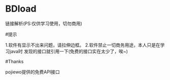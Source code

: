 # BDload
链接解析(PS:仅供学习使用，切勿商用)

#提示

1.软件有显示不出来问题，请拉伸边框。
2.软件禁止一切商务用途，本人只是在学习java时
发现的接口就引用一下(免费的接口实在太少了，唉~)

#Thanks

pojiewo提供的免费API接口
